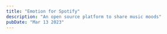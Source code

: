 ```yaml
---
title: "Emotion for Spotify"
description: "An open source platform to share music moods"
pubDate: "Mar 13 2023"
---
```

